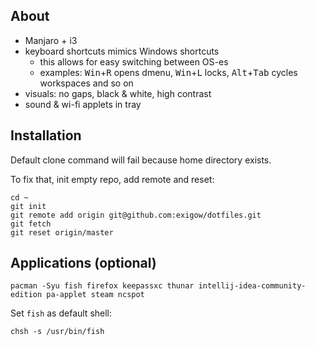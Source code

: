 ## About

* Manjaro + i3
* keyboard shortcuts mimics Windows shortcuts
  * this allows for easy switching between OS-es
  * examples: <kbd>Win</kbd>+<kbd>R</kbd> opens dmenu, <kbd>Win</kbd>+<kbd>L</kbd> locks, <kbd>Alt</kbd>+<kbd>Tab</kbd> cycles workspaces and so on
* visuals: no gaps, black & white, high contrast
* sound & wi-fi applets in tray

## Installation

Default clone command will fail because home directory exists. 

To fix that, init empty repo, add remote and reset:

```shell
cd ~
git init
git remote add origin git@github.com:exigow/dotfiles.git
git fetch
git reset origin/master
```

## Applications (optional)

```shell
pacman -Syu fish firefox keepassxc thunar intellij-idea-community-edition pa-applet steam ncspot
```

Set `fish` as default shell:

```shell
chsh -s /usr/bin/fish
```
